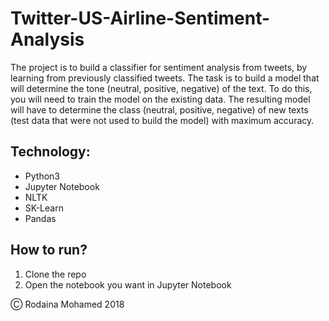 # Twitter-US-Airline-Sentiment-Analysis

The project is to build a classifier for sentiment analysis from tweets, by learning from previously classified tweets. The task is to build a model that will determine the tone (neutral, positive, negative) of the text. To do this, you will need to train the model on the existing data. The resulting model will have to determine the class (neutral, positive, negative) of new texts (test data that were not used to build the model) with maximum accuracy.

## Technology:

- Python3
- Jupyter Notebook
- NLTK
- SK-Learn
- Pandas

## How to run?

1. Clone the repo
2. Open the notebook you want in Jupyter Notebook

&#9400; Rodaina Mohamed 2018
